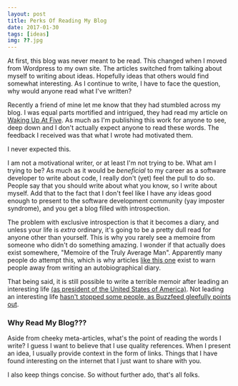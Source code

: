 ```yaml
---
layout: post
title: Perks Of Reading My Blog
date: 2017-01-30
tags: [ideas]
img: ??.jpg
---
```


At first, this blog was never meant to be read. This changed when I moved from Wordpress to my own site. The articles switched from talking about myself to writing about ideas. Hopefully ideas that others would find somewhat interesting. As I continue to write, I have to face the question, why would anyone read what I've written?

Recently a friend of mine let me know that they had stumbled across my blog. I was equal parts mortified and intrigued, they had read my article on [Waking Up At Five](http://robertsonmcclure.ca/waking-up-at-five/). As much as I'm publishing this work for anyone to see, deep down and I don't actually expect anyone to read these words. The feedback I received was that what I wrote had motivated them.

I never expected this.

I am not a motivational writer, or at least I'm not trying to be. What am I trying to be? As much as it would be _beneficial_ to my career as a software developer to write about code, I really don't (yet) feel the pull to do so. People say that you should write about what you know, so I write about myself. Add that to the fact that I don't feel like I have any ideas good enough to present to the software development community (yay imposter syndrome), and you get a blog filled with introspection.

The problem with exclusive introspection is that it becomes a diary, and unless your life is _extra_ ordinary, it's going to be a pretty dull read for anyone other than yourself. This is why you rarely see a memoire from someone who didn't do something amazing. I wonder if that actually does exist somewhere, "Memoire of the Truly Average Man". Apparently many people do attempt this, which is why articles [like this one](http://annerallen.com/how-to-write-publishable-memoir-12-dos/) exist to warn people away from writing an autobiographical diary.

That being said, it is still possible to write a terrible memoir after leading an interesting life [(as president of the United States of America)](http://www.thedailybeast.com/articles/2017/01/22/the-best-and-worst-presidential-memoirs.html). Not leading an interesting life [hasn't stopped some people, as Buzzfeed gleefully points out](https://www.buzzfeed.com/mbvd/20-of-the-most-awkward-memoirs-ever-written?utm_term=.aakG0wMxM#.ibEBx7A5A).

### Why Read My Blog???

Aside from cheeky meta-articles, what's the point of reading the words I write? I guess I want to believe that I use quality references. When I present an idea, I usually provide context in the form of links. Things that I have found interesting on the internet that I just want to share with you.

I also keep things concise. So without further ado, that's all folks.
